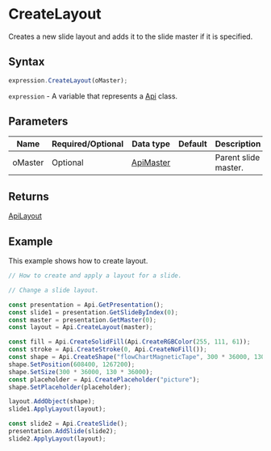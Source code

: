 # CreateLayout

Creates a new slide layout and adds it to the slide master if it is specified.

## Syntax

```javascript
expression.CreateLayout(oMaster);
```

`expression` - A variable that represents a [Api](../Api.md) class.

## Parameters

| **Name** | **Required/Optional** | **Data type** | **Default** | **Description** |
| ------------- | ------------- | ------------- | ------------- | ------------- |
| oMaster | Optional | [ApiMaster](../../ApiMaster/ApiMaster.md) |  | Parent slide master. |

## Returns

[ApiLayout](../../ApiLayout/ApiLayout.md)

## Example

This example shows how to create layout.

```javascript editor-pptx
// How to create and apply a layout for a slide.

// Change a slide layout.

const presentation = Api.GetPresentation();
const slide1 = presentation.GetSlideByIndex(0);
const master = presentation.GetMaster(0);
const layout = Api.CreateLayout(master);

const fill = Api.CreateSolidFill(Api.CreateRGBColor(255, 111, 61));
const stroke = Api.CreateStroke(0, Api.CreateNoFill());
const shape = Api.CreateShape("flowChartMagneticTape", 300 * 36000, 130 * 36000, fill, stroke);
shape.SetPosition(608400, 1267200);
shape.SetSize(300 * 36000, 130 * 36000);
const placeholder = Api.CreatePlaceholder("picture");
shape.SetPlaceholder(placeholder);

layout.AddObject(shape);
slide1.ApplyLayout(layout);

const slide2 = Api.CreateSlide();
presentation.AddSlide(slide2);
slide2.ApplyLayout(layout);

```
